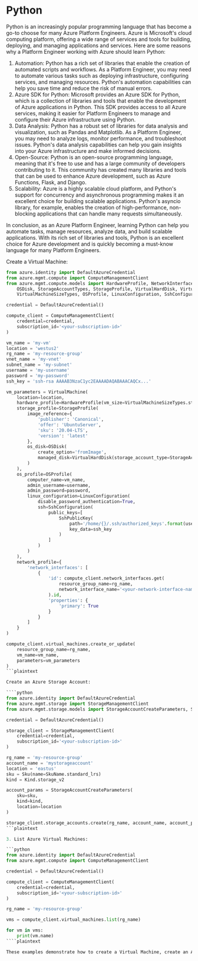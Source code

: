 # Python

Python is an increasingly popular programming language that has become a go-to choose for many Azure Platform Engineers. Azure is Microsoft's cloud computing platform, offering a wide range of services and tools for building, deploying, and managing applications and services. Here are some reasons why a Platform Engineer working with Azure should learn Python:

1. Automation: Python has a rich set of libraries that enable the creation of automated scripts and workflows. As a Platform Engineer, you may need to automate various tasks such as deploying infrastructure, configuring services, and managing resources. Python's automation capabilities can help you save time and reduce the risk of manual errors.
2. Azure SDK for Python: Microsoft provides an Azure SDK for Python, which is a collection of libraries and tools that enable the development of Azure applications in Python. This SDK provides access to all Azure services, making it easier for Platform Engineers to manage and configure their Azure infrastructure using Python.
3. Data Analysis: Python has a robust set of libraries for data analysis and visualization, such as Pandas and Matplotlib. As a Platform Engineer, you may need to analyze logs, monitor performance, and troubleshoot issues. Python's data analysis capabilities can help you gain insights into your Azure infrastructure and make informed decisions.
4. Open-Source: Python is an open-source programming language, meaning that it's free to use and has a large community of developers contributing to it. This community has created many libraries and tools that can be used to enhance Azure development, such as Azure Functions, Flask, and Django.
5. Scalability: Azure is a highly scalable cloud platform, and Python's support for concurrency and asynchronous programming makes it an excellent choice for building scalable applications. Python's asyncio library, for example, enables the creation of high-performance, non-blocking applications that can handle many requests simultaneously.

In conclusion, as an Azure Platform Engineer, learning Python can help you automate tasks, manage resources, analyze data, and build scalable applications. With its rich set of libraries and tools, Python is an excellent choice for Azure development and is quickly becoming a must-know language for many Platform Engineers.

Create a Virtual Machine:

```python
from azure.identity import DefaultAzureCredential
from azure.mgmt.compute import ComputeManagementClient
from azure.mgmt.compute.models import HardwareProfile, NetworkInterfaceReference, \
    OSDisk, StorageAccountTypes, StorageProfile, VirtualHardDisk, VirtualMachine, \
    VirtualMachineSizeTypes, OSProfile, LinuxConfiguration, SshConfiguration, SshPublicKey

credential = DefaultAzureCredential()

compute_client = ComputeManagementClient(
    credential=credential,
    subscription_id='<your-subscription-id>'
)

vm_name = 'my-vm'
location = 'westus2'
rg_name = 'my-resource-group'
vnet_name = 'my-vnet'
subnet_name = 'my-subnet'
username = 'my-username'
password = 'my-password'
ssh_key = 'ssh-rsa AAAAB3NzaC1yc2EAAAADAQABAAACAQCx...'

vm_parameters = VirtualMachine(
    location=location,
    hardware_profile=HardwareProfile(vm_size=VirtualMachineSizeTypes.standard_b1s),
    storage_profile=StorageProfile(
        image_reference={
            'publisher': 'Canonical',
            'offer': 'UbuntuServer',
            'sku': '20.04-LTS',
            'version': 'latest'
        },
        os_disk=OSDisk(
            create_option='fromImage',
            managed_disk=VirtualHardDisk(storage_account_type=StorageAccountTypes.standard_lrs)
        )
    ),
    os_profile=OSProfile(
        computer_name=vm_name,
        admin_username=username,
        admin_password=password,
        linux_configuration=LinuxConfiguration(
            disable_password_authentication=True,
            ssh=SshConfiguration(
                public_keys=[
                    SshPublicKey(
                        path='/home/{}/.ssh/authorized_keys'.format(username),
                        key_data=ssh_key
                    )
                ]
            )
        )
    ),
    network_profile={
        'network_interfaces': [
            {
                'id': compute_client.network_interfaces.get(
                    resource_group_name=rg_name,
                    network_interface_name='<your-network-interface-name>'
                ).id,
                'properties': {
                    'primary': True
                }
            }
        ]
    }
)

compute_client.virtual_machines.create_or_update(
    resource_group_name=rg_name,
    vm_name=vm_name,
    parameters=vm_parameters
)
```plaintext

Create an Azure Storage Account:

````python
from azure.identity import DefaultAzureCredential
from azure.mgmt.storage import StorageManagementClient
from azure.mgmt.storage.models import StorageAccountCreateParameters, Sku, SkuName, Kind

credential = DefaultAzureCredential()

storage_client = StorageManagementClient(
    credential=credential,
    subscription_id='<your-subscription-id>'
)

rg_name = 'my-resource-group'
account_name = 'mystorageaccount'
location = 'eastus'
sku = Sku(name=SkuName.standard_lrs)
kind = Kind.storage_v2

account_params = StorageAccountCreateParameters(
    sku=sku,
    kind=kind,
    location=location
)

storage_client.storage_accounts.create(rg_name, account_name, account_params)
```plaintext

3. List Azure Virtual Machines:

```python
from azure.identity import DefaultAzureCredential
from azure.mgmt.compute import ComputeManagementClient

credential = DefaultAzureCredential()

compute_client = ComputeManagementClient(
    credential=credential,
    subscription_id='<your-subscription-id>'
)

rg_name = 'my-resource-group'

vms = compute_client.virtual_machines.list(rg_name)

for vm in vms:
    print(vm.name)
````plaintext

These examples demonstrate how to create a Virtual Machine, create an Azure Storage Account, and list Virtual Machines using Python and the Azure SDK. Of course, there are many more operations you can perform with the SDK, and the documentation provides a comprehensive reference for all available functionality.
